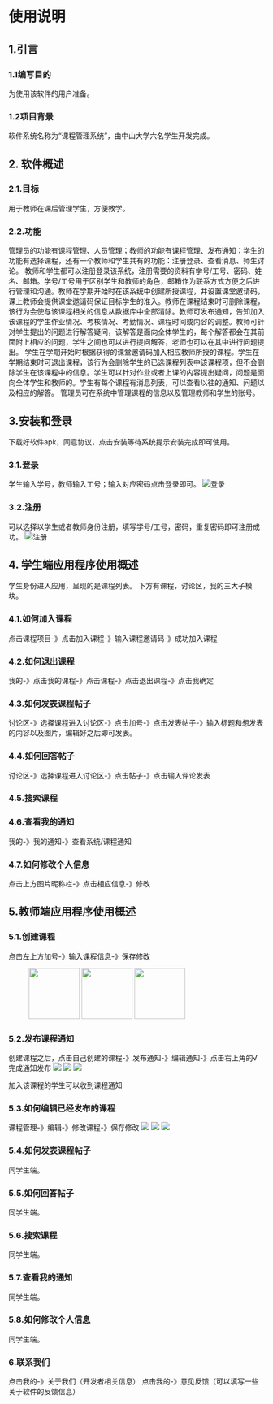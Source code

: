 # 使用说明


## 1.引言
### 1.1编写目的
为使用该软件的用户准备。

### 1.2项目背景
软件系统名称为“课程管理系统”，由中山大学六名学生开发完成。

## 2. 软件概述
### 2.1.目标
用于教师在课后管理学生，方便教学。
### 2.2.功能
管理员的功能有课程管理、人员管理；教师的功能有课程管理、发布通知；学生的功能有选择课程，还有一个教师和学生共有的功能：注册登录、查看消息、师生讨论。
教师和学生都可以注册登录该系统，注册需要的资料有学号/工号、密码、姓名、邮箱。学号/工号用于区别学生和教师的角色，邮箱作为联系方式方便之后进行管理和沟通。教师在学期开始时在该系统中创建所授课程，并设置课堂邀请码，课上教师会提供课堂邀请码保证目标学生的准入。教师在课程结束时可删除课程，该行为会使与该课程相关的信息从数据库中全部清除。教师可发布通知，告知加入该课程的学生作业情况、考核情况、考勤情况、课程时间或内容的调整。教师可针对学生提出的问题进行解答疑问，该解答是面向全体学生的，每个解答都会在其前面附上相应的问题，学生之间也可以进行提问解答，老师也可以在其中进行问题提出。
学生在学期开始时根据获得的课堂邀请码加入相应教师所授的课程。学生在学期结束时可退出课程，该行为会删除学生的已选课程列表中该课程项，但不会删除学生在该课程中的信息。学生可以针对作业或者上课的内容提出疑问，问题是面向全体学生和教师的。学生有每个课程有消息列表，可以查看以往的通知、问题以及相应的解答。
管理员可在系统中管理课程的信息以及管理教师和学生的账号。

## 3.安装和登录
下载好软件apk，同意协议，点击安装等待系统提示安装完成即可使用。
### 3.1.登录
学生输入学号，教师输入工号；输入对应密码点击登录即可。
![登录](https://github.com/vermouthlly/CMS/blob/master/picture/picture1.png)

### 3.2.注册
可以选择以学生或者教师身份注册，填写学号/工号，密码，重复密码即可注册成功。
![注册](https://github.com/vermouthlly/CMS/blob/master/picture/picture2.png)

 

## 4. 学生端应用程序使用概述
学生身份进入应用，呈现的是课程列表。
下方有课程，讨论区，我的三大子模块。
 

### 4.1.如何加入课程
点击课程项目-》点击加入课程-》输入课程邀请码-》成功加入课程
  

### 4.2.如何退出课程
我的-》点击我的课程-》点击课程-》点击退出课程-》点击我确定
  
  
### 4.3.如何发表课程帖子
讨论区-》选择课程进入讨论区-》点击加号-》点击发表帖子-》输入标题和想发表的内容以及图片，编辑好之后即可发表。
  

  

### 4.4.如何回答帖子
讨论区-》选择课程进入讨论区-》点击帖子-》点击输入评论发表
  
  

### 4.5.搜索课程
 

### 4.6.查看我的通知
我的-》我的通知-》查看系统/课程通知
  

### 4.7.如何修改个人信息
点击上方图片昵称栏-》点击相应信息-》修改
  

## 5.教师端应用程序使用概述
### 5.1.创建课程
点击左上方加号-》输入课程信息-》保存修改
<figure class="third">
    <img src="https://github.com/vermouthlly/CMS/blob/master/picture/创建课程1.png" width="100">
    <img src="https://github.com/vermouthlly/CMS/blob/master/picture/创建课程2.png" width="100">
    <img src="https://github.com/vermouthlly/CMS/blob/master/picture/创建课程3.png" width="100">
</figure>


  

### 5.2.发布课程通知
创建课程之后，点击自己创建的课程-》发布通知-》编辑通知-》点击右上角的√完成通知发布
![](https://github.com/vermouthlly/CMS/blob/master/picture/发布通知1.png)
![](https://github.com/vermouthlly/CMS/blob/master/picture/发布通知2.png)
![](https://github.com/vermouthlly/CMS/blob/master/picture/发布通知3.png)  

加入该课程的学生可以收到课程通知
 


### 5.3.如何编辑已经发布的课程
课程管理-》编辑-》修改课程-》保存修改
![](https://github.com/vermouthlly/CMS/blob/master/picture/课程编辑1.png)
![](https://github.com/vermouthlly/CMS/blob/master/picture/课程编辑2.png)
![](https://github.com/vermouthlly/CMS/blob/master/picture/课程编辑3.png)
  

 
### 5.4.如何发表课程帖子
同学生端。
### 5.5.如何回答帖子
同学生端。
### 5.6.搜索课程
同学生端。
### 5.7.查看我的通知
同学生端。
### 5.8.如何修改个人信息
同学生端。
### 6.联系我们
点击我的-》关于我们（开发者相关信息）
点击我的-》意见反馈（可以填写一些关于软件的反馈信息）
  

